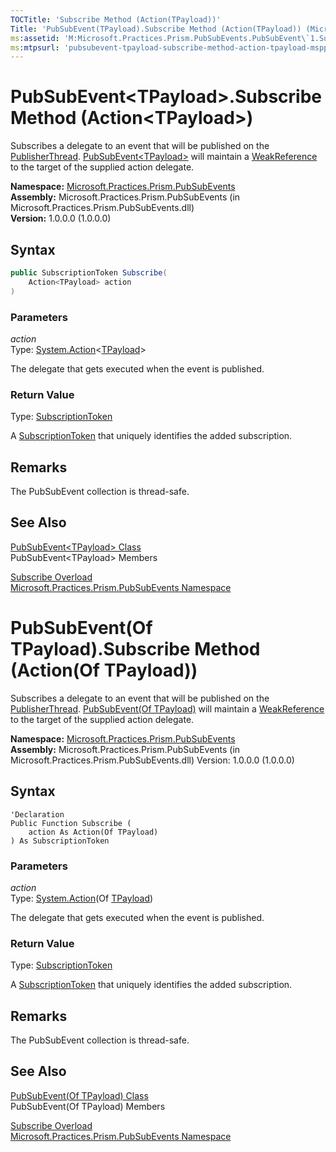 ```yaml
---
TOCTitle: 'Subscribe Method (Action(TPayload))'
Title: 'PubSubEvent(TPayload).Subscribe Method (Action(TPayload)) (Microsoft.Practices.Prism.PubSubEvents)'
ms:assetid: 'M:Microsoft.Practices.Prism.PubSubEvents.PubSubEvent\`1.Subscribe(System.Action{\`0})'
ms:mtpsurl: 'pubsubevent-tpayload-subscribe-method-action-tpayload-mspp-pubsubevents.md'
---
```



# PubSubEvent&lt;TPayload&gt;.Subscribe Method (Action&lt;TPayload&gt;)

Subscribes a delegate to an event that will be published on the [PublisherThread](/patterns-practices/reference/threadoption-enumeration-mspp-pubsubevents). [PubSubEvent&lt;TPayload&gt;](/patterns-practices/reference/pubsubevent-tpayload-class-mspp-pubsubevents) will maintain a [WeakReference](http://msdn.microsoft.com/en-us/library/hbh8w2zd) to the target of the supplied action delegate.

**Namespace:** [Microsoft.Practices.Prism.PubSubEvents](/patterns-practices/reference/mspp-pubsubevents-namespace)  
**Assembly:** Microsoft.Practices.Prism.PubSubEvents (in Microsoft.Practices.Prism.PubSubEvents.dll)  
**Version:** 1.0.0.0 (1.0.0.0)

## Syntax

```C#
public SubscriptionToken Subscribe(
	Action<TPayload> action
)
```


### Parameters

*action*  
Type: [System.Action](/patterns-practices/reference/http://msdn.microsoft.com/en-us/library/018hxwa8)&lt;[TPayload](/patterns-practices/reference/pubsubevent-tpayload-class-mspp-pubsubevents)&gt;

The delegate that gets executed when the event is published.

### Return Value

Type: [SubscriptionToken](/patterns-practices/reference/subscriptiontoken-class-mspp-pubsubevents)

A [SubscriptionToken](/patterns-practices/reference/subscriptiontoken-class-mspp-pubsubevents) that uniquely identifies the added subscription.

## Remarks

 The PubSubEvent collection is thread-safe.

## See Also


[PubSubEvent&lt;TPayload&gt; Class](/patterns-practices/reference/pubsubevent-tpayload-class-mspp-pubsubevents)  
PubSubEvent&lt;TPayload&gt; Members

[Subscribe Overload](/patterns-practices/reference/pubsubevent-tpayload-subscribe-method-mspp-pubsubevents)  
[Microsoft.Practices.Prism.PubSubEvents Namespace](/patterns-practices/reference/mspp-pubsubevents-namespace)  

# PubSubEvent(Of TPayload).Subscribe Method (Action(Of TPayload))

Subscribes a delegate to an event that will be published on the [PublisherThread](/patterns-practices/reference/threadoption-enumeration-mspp-pubsubevents). [PubSubEvent(Of TPayload)](/patterns-practices/reference/pubsubevent-tpayload-class-mspp-pubsubevents) will maintain a [WeakReference](http://msdn.microsoft.com/en-us/library/hbh8w2zd) to the target of the supplied action delegate.

**Namespace:** [Microsoft.Practices.Prism.PubSubEvents](/patterns-practices/reference/mspp-pubsubevents-namespace)  
**Assembly:** Microsoft.Practices.Prism.PubSubEvents (in Microsoft.Practices.Prism.PubSubEvents.dll) Version: 1.0.0.0 (1.0.0.0)

## Syntax

```VB
'Declaration
Public Function Subscribe ( 
	action As Action(Of TPayload)
) As SubscriptionToken
```


### Parameters

*action*  
Type: [System.Action](http://msdn.microsoft.com/en-us/library/018hxwa8)(Of [TPayload](/patterns-practices/reference/pubsubevent-tpayload-class-mspp-pubsubevents))

The delegate that gets executed when the event is published.

### Return Value

Type: [SubscriptionToken](/patterns-practices/reference/subscriptiontoken-class-mspp-pubsubevents)

A [SubscriptionToken](/patterns-practices/reference/subscriptiontoken-class-mspp-pubsubevents) that uniquely identifies the added subscription.

## Remarks

 The PubSubEvent collection is thread-safe.

## See Also


[PubSubEvent(Of TPayload) Class](/patterns-practices/reference/pubsubevent-tpayload-class-mspp-pubsubevents)  
PubSubEvent(Of TPayload) Members

[Subscribe Overload](/patterns-practices/reference/pubsubevent-tpayload-subscribe-method-mspp-pubsubevents)  
[Microsoft.Practices.Prism.PubSubEvents Namespace](/patterns-practices/reference/mspp-pubsubevents-namespace)  